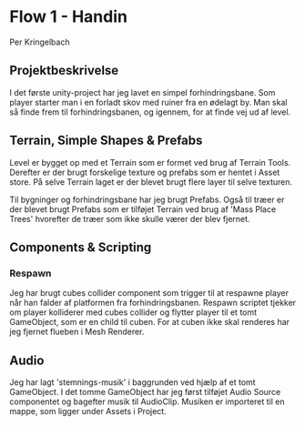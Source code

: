 # Flow 1 - Handin
Per Kringelbach

## Projektbeskrivelse
I det første unity-project har jeg lavet en simpel forhindringsbane. Som player starter man i en forladt skov med ruiner fra en ødelagt by. Man skal så finde frem til forhindringsbanen, og igennem, for at finde vej ud af level. 

## Terrain, Simple Shapes & Prefabs
Level er bygget op med et Terrain som er formet ved brug af Terrain Tools. Derefter er der brugt forskelige texture og prefabs som er hentet i Asset store. På selve Terrain laget er der blevet brugt flere layer til selve texturen.


Til bygninger og forhindringsbane har jeg brugt Prefabs. Også til træer er der blevet brugt Prefabs som er tilføjet Terrain ved brug af 'Mass Place Trees' hvorefter de træer som ikke skulle værer der blev fjernet.


## Components & Scripting

### Respawn
Jeg har brugt cubes collider component som trigger til at respawne player når han falder af platformen fra forhindringsbanen. Respawn scriptet 
tjekker om player kolliderer med cubes collider og flytter player til et tomt GameObject, som er en child til cuben. For at cuben ikke skal renderes har jeg fjernet flueben i Mesh Renderer.

## Audio
Jeg har lagt 'stemnings-musik' i baggrunden ved hjælp af et tomt GameObject. I det tomme GameObject har jeg først tilføjet Audio Source componentet og bagefter musik til AudioClip. Musiken er importeret til en mappe, som ligger under Assets i Project.
